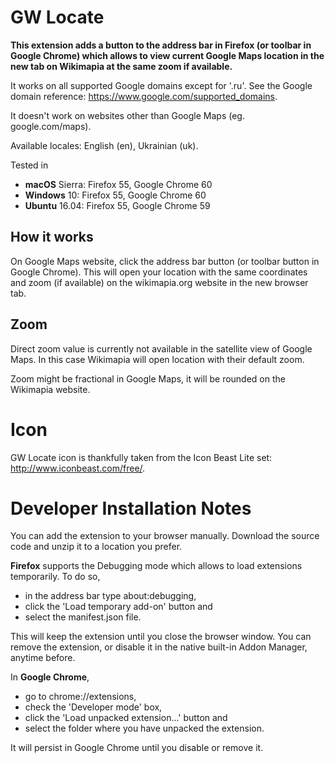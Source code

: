 # GW Locate

**This extension adds a button to the address bar in Firefox (or toolbar in Google Chrome) which allows to view current Google Maps location in the new tab on Wikimapia at the same zoom if available.**

It works on all supported Google domains except for '.ru'. See the Google domain reference: https://www.google.com/supported_domains.

It doesn't work on websites other than Google Maps (eg. google.com/maps).

Available locales: English (en), Ukrainian (uk).

Tested in
* **macOS** Sierra: Firefox 55, Google Chrome 60
* **Windows** 10: Firefox 55, Google Chrome 60
* **Ubuntu** 16.04: Firefox 55, Google Chrome 59

## How it works

On Google Maps website, click the address bar button (or toolbar button in Google Chrome). This will open your location with the same coordinates and zoom (if available) on the wikimapia.org website in the new browser tab.

## Zoom

Direct zoom value is currently not available in the satellite view of Google Maps. In this case Wikimapia will open location with their default zoom.

Zoom might be fractional in Google Maps, it will be rounded on the Wikimapia website.

# Icon

GW Locate icon is thankfully taken from the Icon Beast Lite set: http://www.iconbeast.com/free/.

# Developer Installation Notes
You can add the extension to your browser manually. Download the source code and unzip it to a location you prefer.

**Firefox** supports the Debugging mode which allows to load extensions temporarily. To do so,
* in the address bar type about:debugging,
* click the 'Load temporary add-on' button and
* select the manifest.json file.

This will keep the extension until you close the browser window. You can remove the extension, or disable it in the native built-in Addon Manager, anytime before.

In **Google Chrome**,
* go to chrome://extensions,
* check the 'Developer mode' box,
* click the 'Load unpacked extension...' button and
* select the folder where you have unpacked the extension.

It will persist in Google Chrome until you disable or remove it.
